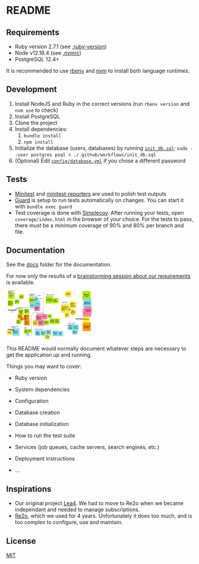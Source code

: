 # README

## Requirements

- Ruby version 2.7.1 (see [.ruby-version](.ruby-version))
- Node v12.18.4 (see [.nvmrc](.nvmrc))
- PostgreSQL 12.4+

It is recommended to use [rbenv][rbenv] and [nvm][nvm] to install both language runtimes.

[rbenv]: https://github.com/rbenv/rbenv
[nvm]: https://github.com/nvm-sh/nvm

## Development

1. Install NodeJS and Ruby in the correct versions (run `rbenv version` and `nvm use` to check)
2. Install PostgreSQL
3. Clone the project
4. Install dependencies:
   1. `bundle install`
   2. `npm install`
5. Initialize the database (users, databases) by running [`init_db.sql`](.github/workflows/init_db.sql): `sudo --user postgres psql < ./.github/workflows/init_db.sql`
6. (Optional) Edit [`config/database.yml`](config/database.yml) if you chose a different password

## Tests

- [Minitest][minitest] and [minitest-reporters][minitest-reporters] are used to polish test outputs
- [Guard][guard] is setup to run tests automatically on changes. You can start it with `bundle exec guard`
- Test coverage is done with [Simplecov][simplecov]. After running your tests, open `coverage/index.html` in the browser of your choice.
  For the tests to pass, there must be a minimum coverage of 90% and 80% per branch and file.

[minitest]: https://guides.rubyonrails.org/testing.html
[minitest-reporters]: https://rubygems.org/gems/minitest-reporters/versions/1.1.11
[guard]: https://github.com/guard/guard
[simplecov]: https://github.com/simplecov-ruby/simplecov

## Documentation

See the [docs](docs/) folder for the documentation.

For now only the results of a [brainstorming session about our requirements][definition-des-besoins] is available.

[<img alt="Requirements" src="docs/definition-des-besoins/Lea5-Definition-des-besoins.png" width="230" height="130">][definition-des-besoins]

[definition-des-besoins]: docs/definition-des-besoins/README.md

This README would normally document whatever steps are necessary to get the
application up and running.

Things you may want to cover:

- Ruby version

- System dependencies

- Configuration

- Database creation

- Database initialization

- How to run the test suite

- Services (job queues, cache servers, search engines, etc.)

- Deployment instructions

- ...

## Inspirations

- Our original project [Lea4][lea4]. We had to move to Re2o when we became independant and needed to manage subscriptions.
- [Re2o][re2o], which we used for 4 years. Unfortunately it does too much, and is too complex to configure, use and maintain.

[lea4]: https://github.com/rezoleo/le4/
[re2o]: https://gitlab.federez.net/re2o/re2o

## License

[MIT](./LICENSE)

